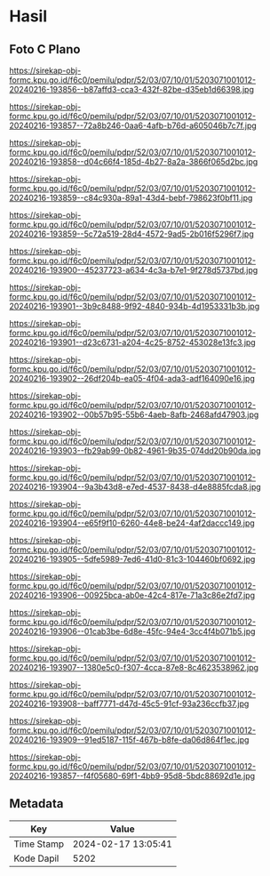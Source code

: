 # Hasil

## Foto C Plano

https://sirekap-obj-formc.kpu.go.id/f6c0/pemilu/pdpr/52/03/07/10/01/5203071001012-20240216-193856--b87affd3-cca3-432f-82be-d35eb1d66398.jpg

https://sirekap-obj-formc.kpu.go.id/f6c0/pemilu/pdpr/52/03/07/10/01/5203071001012-20240216-193857--72a8b246-0aa6-4afb-b76d-a605046b7c7f.jpg

https://sirekap-obj-formc.kpu.go.id/f6c0/pemilu/pdpr/52/03/07/10/01/5203071001012-20240216-193858--d04c66f4-185d-4b27-8a2a-3866f065d2bc.jpg

https://sirekap-obj-formc.kpu.go.id/f6c0/pemilu/pdpr/52/03/07/10/01/5203071001012-20240216-193859--c84c930a-89a1-43d4-bebf-798623f0bf11.jpg

https://sirekap-obj-formc.kpu.go.id/f6c0/pemilu/pdpr/52/03/07/10/01/5203071001012-20240216-193859--5c72a519-28d4-4572-9ad5-2b016f5296f7.jpg

https://sirekap-obj-formc.kpu.go.id/f6c0/pemilu/pdpr/52/03/07/10/01/5203071001012-20240216-193900--45237723-a634-4c3a-b7e1-9f278d5737bd.jpg

https://sirekap-obj-formc.kpu.go.id/f6c0/pemilu/pdpr/52/03/07/10/01/5203071001012-20240216-193901--3b9c8488-9f92-4840-934b-4d1953331b3b.jpg

https://sirekap-obj-formc.kpu.go.id/f6c0/pemilu/pdpr/52/03/07/10/01/5203071001012-20240216-193901--d23c6731-a204-4c25-8752-453028e13fc3.jpg

https://sirekap-obj-formc.kpu.go.id/f6c0/pemilu/pdpr/52/03/07/10/01/5203071001012-20240216-193902--26df204b-ea05-4f04-ada3-adf164090e16.jpg

https://sirekap-obj-formc.kpu.go.id/f6c0/pemilu/pdpr/52/03/07/10/01/5203071001012-20240216-193902--00b57b95-55b6-4aeb-8afb-2468afd47903.jpg

https://sirekap-obj-formc.kpu.go.id/f6c0/pemilu/pdpr/52/03/07/10/01/5203071001012-20240216-193903--fb29ab99-0b82-4961-9b35-074dd20b90da.jpg

https://sirekap-obj-formc.kpu.go.id/f6c0/pemilu/pdpr/52/03/07/10/01/5203071001012-20240216-193904--9a3b43d8-e7ed-4537-8438-d4e8885fcda8.jpg

https://sirekap-obj-formc.kpu.go.id/f6c0/pemilu/pdpr/52/03/07/10/01/5203071001012-20240216-193904--e65f9f10-6260-44e8-be24-4af2daccc149.jpg

https://sirekap-obj-formc.kpu.go.id/f6c0/pemilu/pdpr/52/03/07/10/01/5203071001012-20240216-193905--5dfe5989-7ed6-41d0-81c3-104460bf0692.jpg

https://sirekap-obj-formc.kpu.go.id/f6c0/pemilu/pdpr/52/03/07/10/01/5203071001012-20240216-193906--00925bca-ab0e-42c4-817e-71a3c86e2fd7.jpg

https://sirekap-obj-formc.kpu.go.id/f6c0/pemilu/pdpr/52/03/07/10/01/5203071001012-20240216-193906--01cab3be-6d8e-45fc-94e4-3cc4f4b071b5.jpg

https://sirekap-obj-formc.kpu.go.id/f6c0/pemilu/pdpr/52/03/07/10/01/5203071001012-20240216-193907--1380e5c0-f307-4cca-87e8-8c4623538962.jpg

https://sirekap-obj-formc.kpu.go.id/f6c0/pemilu/pdpr/52/03/07/10/01/5203071001012-20240216-193908--baff7771-d47d-45c5-91cf-93a236ccfb37.jpg

https://sirekap-obj-formc.kpu.go.id/f6c0/pemilu/pdpr/52/03/07/10/01/5203071001012-20240216-193909--91ed5187-115f-467b-b8fe-da06d864f1ec.jpg

https://sirekap-obj-formc.kpu.go.id/f6c0/pemilu/pdpr/52/03/07/10/01/5203071001012-20240216-193857--f4f05680-69f1-4bb9-95d8-5bdc88692d1e.jpg


## Metadata

| Key        | Value               |
| ---------- | ------------------- |
| Time Stamp | 2024-02-17 13:05:41 |
| Kode Dapil | 5202                |



